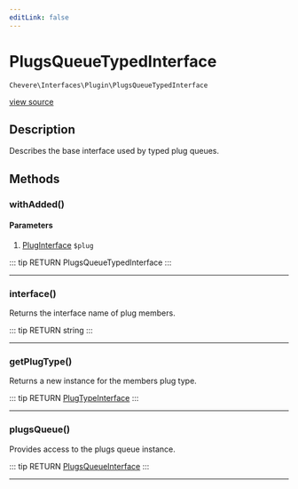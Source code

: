 ```yaml
---
editLink: false
---
```


# PlugsQueueTypedInterface

`Chevere\Interfaces\Plugin\PlugsQueueTypedInterface`

[view source](https://github.com/chevere/chevere/blob/master/interfaces/Plugin/PlugsQueueTypedInterface.php)

## Description

Describes the base interface used by typed plug queues.

## Methods

### withAdded()

#### Parameters

1. [PlugInterface](./PlugInterface.md) `$plug`

::: tip RETURN
PlugsQueueTypedInterface
:::

---

### interface()

Returns the interface name of plug members.

::: tip RETURN
string
:::

---

### getPlugType()

Returns a new instance for the members plug type.

::: tip RETURN
[PlugTypeInterface](./PlugTypeInterface.md)
:::

---

### plugsQueue()

Provides access to the plugs queue instance.

::: tip RETURN
[PlugsQueueInterface](./PlugsQueueInterface.md)
:::

---
